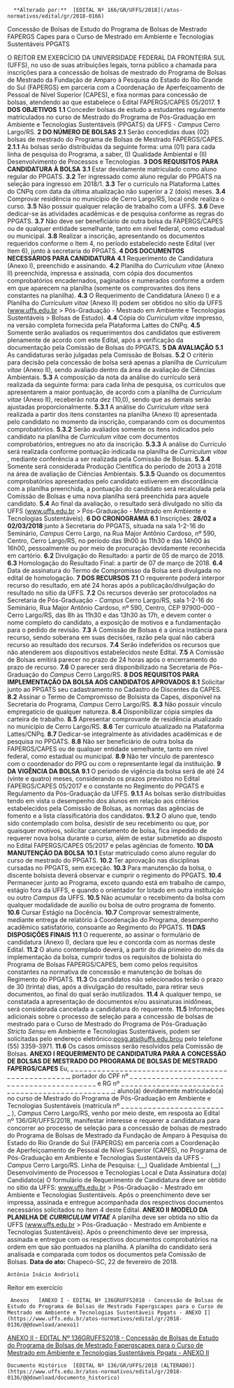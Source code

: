       **Alterado por:**  [EDITAL Nº 166/GR/UFFS/2018](/atos-normativos/edital/gr/2018-0166) 

   Concessão de Bolsas de Estudo do Programa de Bolsas de Mestrado FAPERGS Capes para o Curso de Mestrado em Ambiente e Tecnologias Sustentáveis PPGATS  

 O REITOR EM EXERCÍCIO DA UNIVERSIDADE FEDERAL DA FRONTEIRA SUL (UFFS), no uso de suas atribuições legais, torna público a chamada para inscrições para a concessão de bolsas de mestrado do Programa de Bolsas de Mestrado da Fundação de Amparo à Pesquisa do Estado do Rio Grande do Sul (FAPERGS) em parceria com a Coordenação de Aperfeiçoamento de Pessoal de Nível Superior (CAPES), e fixa normas para concessão de bolsas, atendendo ao que estabelece o Edital FAPERGS/CAPES 05/2017.  **1 DOS OBJETIVOS**  **1.1** Conceder bolsas de estudo a estudantes regularmente matriculados no curso de Mestrado do Programa de Pós-Graduação em Ambiente e Tecnologias Sustentáveis (PPGATS) da UFFS - *Campus* Cerro Largo/RS.  **2 DO NÚMERO DE BOLSAS**  **2.1** Serão concedidas duas (02) bolsas de mestrado do Programa de Bolsas de Mestrado FAPERGS/CAPES. **2.1.1** As bolsas serão distribuídas da seguinte forma: uma (01) para cada linha de pesquisa do Programa, a saber, (I) Qualidade Ambiental e (II) Desenvolvimento de Processos e Tecnologias.  **3 DOS REQUISITOS PARA CANDIDATURA À BOLSA**  **3.1** Estar devidamente matriculado como aluno regular do PPGATS. **3.2** Ter ingressado como aluno regular do PPGATS na seleção para ingresso em 2018/1. **3.3** Ter o currículo na Plataforma Lattes do CNPq com data da última atualização não superior a 2 (dois) meses. **3.4** Comprovar residência no município de Cerro Largo/RS, local onde realiza o curso. **3.5** Não possuir qualquer relação de trabalho com a UFFS. **3.6** Deve dedicar-se às atividades acadêmicas e de pesquisa conforme as regras do PPGATS. **3.7** Não deve ser beneficiário de outra bolsa da FAPERGS/CAPES ou de qualquer entidade semelhante, tanto em nível federal, como estadual ou municipal. **3.8** Realizar a inscrição, apresentando os documentos requeridos conforme o Item 4, no período estabelecido neste Edital (ver Item 6), junto à secretaria do PPGATS.  **4 DOS DOCUMENTOS NECESSÁRIOS PARA CANDIDATURA**  **4.1** Requerimento de Candidatura (Anexo I), preenchido e assinando. **4.2** Planilha do *Curriculum vitae* (Anexo II) preenchida, impressa e assinada, com cópia dos documentos comprobatórios encadernados, paginados e numerados conforme a ordem em que aparecem na planilha (somente os comprovantes dos itens constantes na planilha). **4.3** O Requerimento de Candidatura (Anexo I) e a Planilha do *Curriculum vitae* (Anexo II) podem ser obtidos no sítio da UFFS (www.uffs.edu.br > Pós-Graduação - Mestrado em Ambiente e Tecnologias Sustentáveis > Bolsas de Estudo). **4.4** Cópia do *Curriculum vitae* impresso, na versão completa fornecida pela Plataforma Lattes do CNPq. **4.5** Somente serão avaliados os requerimentos dos candidatos que estiverem plenamente de acordo com este Edital, após a verificação da documentação pela Comissão de Bolsas do PPGATS.  **5 DA AVALIAÇÃO**  **5.1** As candidaturas serão julgadas pela Comissão de Bolsas. **5.2** O critério para decisão pela concessão de bolsa será apenas a planilha de *Curriculum vitae* (Anexo II), sendo avaliado dentro da área de avaliação de Ciências Ambientais. **5.3** A composição da nota da análise do currículo será realizada da seguinte forma: para cada linha de pesquisa, os currículos que apresentarem a maior pontuação, de acordo com a planilha de *Curriculum vitae* (Anexo II), receberão nota dez (10,0), sendo que as demais serão ajustadas proporcionalmente. **5.3.1** A análise do *Curriculum vitae* será realizada a partir dos itens constantes na planilha (Anexo II) apresentada pelo candidato no momento da inscrição, comparando com os documentos comprobatórios. **5.3.2** Serão avaliados somente os itens indicados pelo candidato na planilha de *Curriculum vitae* com documentos comprobatórios, entregues no ato da inscrição. **5.3.3** A análise do Currículo será realizada conforme pontuação indicada na planilha de *Curriculum vitae* , mediante conferência a ser realizada pela Comissão de Bolsas. **5.3.4** Somente será considerada Produção Científica do período de 2013 à 2018 na área de avaliação de Ciências Ambientais. **5.3.5** Quando os documentos comprobatórios apresentados pelo candidato estiverem em discordância com a planilha preenchida, a pontuação do candidato será recalculada pela Comissão de Bolsas e uma nova planilha será preenchida para aquele candidato. **5.4** Ao final da avaliação, o resultado será divulgado no sítio da UFFS (www.uffs.edu.br > Pós-Graduação - Mestrado em Ambiente e Tecnologias Sustentáveis).  **6 DO CRONOGRAMA**  **6.1** Inscrições: **28/02 a 02/03/2018** junto à Secretaria do PPGATS, situada na sala 1-2-16 do Seminário, *Campus* Cerro Largo, na Rua Major Antônio Cardoso, nº 590, Centro, Cerro Largo/RS, no período das 9h00 às 11h30 e das 14h00 às 16h00, pessoalmente ou por meio de procuração devidamente reconhecida em cartório. **6.2** Divulgação do Resultado: a partir de 05 de março de 2018. **6.3** Homologação do Resultado Final: a partir de 07 de março de 2018. **6.4** Data de assinatura do Termo de Compromisso da Bolsa será divulgada no edital de homologação.  **7 DOS RECURSOS**  **7.1** O requerente poderá interpor recurso do resultado, em até 24 horas após a publicação/divulgação do resultado no sítio da UFFS. **7.2** Os recursos deverão ser protocolados na Secretaria de Pós-Graduação - *Campus* Cerro Largo/RS, sala 1-2-16 do Seminário, Rua Major Antônio Cardoso, nº 590, Centro, CEP 97900-000 - Cerro Largo/RS, das 8h às 11h30 e das 13h30 às 17h, e devem conter o nome completo do candidato, a exposição de motivos e a fundamentação para o pedido de revisão. **7.3** A Comissão de Bolsas é a única instância para recurso, sendo soberana em suas decisões, razão pela qual não caberá recurso ao resultado dos recursos. **7.4** Serão indeferidos os recursos que não atenderem aos dispositivos estabelecidos neste Edital. **7.5** A Comissão de Bolsas emitirá parecer no prazo de 24 horas após o encerramento do prazo de recurso. **7.6** O parecer será disponibilizado na Secretaria de Pós-Graduação do *Campus* Cerro Largo/RS.  **8 DOS REQUISITOS PARA IMPLEMENTAÇÃO DA BOLSA AOS CANDIDATOS APROVADOS**  **8.1** Solicitar junto ao PPGATS seu cadastramento no Cadastro de Discentes da CAPES. **8.2** Assinar o Termo de Compromisso de Bolsista da Capes, disponível na Secretaria do Programa, *Campus* Cerro Largo/RS. **8.3** Não possuir vínculo empregatício de qualquer natureza. **8.4** Disponibilizar cópia simples da carteira de trabalho. **8.5** Apresentar comprovante de residência atualizado no município de Cerro Largo/RS. **8.6** Ter currículo atualizado na Plataforma Lattes/CNPq. **8.7** Dedicar-se integralmente às atividades acadêmicas e de pesquisa no PPGATS. **8.8** Não ser beneficiário de outra bolsa da FAPERGS/CAPES ou de qualquer entidade semelhante, tanto em nível federal, como estadual ou municipal. **8.9** Não ter vínculo de parentesco com o coordenador do PPG ou com o representante legal da instituição.  **9 DA VIGÊNCIA DA BOLSA**  **9.1** O período de vigência da bolsa será de até 24 (vinte e quatro) meses, considerando os prazos previstos no Edital FAPERGS/CAPES 05/2017 e o constante no Regimento do PPGATS e Regulamento da Pós-Graduação da UFFS. **9.1.1** As bolsas serão distribuídas tendo em vista o desempenho dos alunos em relação aos critérios estabelecidos pela Comissão de Bolsas, as normas das agências de fomento e a lista classificatória dos candidatos. **9.1.2** O aluno que, tendo sido contemplado com bolsa, desistir de seu recebimento ou que, por quaisquer motivos, solicitar cancelamento de bolsa, fica impedido de requerer nova bolsa durante o curso, além de estar submetido ao disposto no Edital FAPERGS/CAPES 05/2017 e pelas agências de fomento.  **10 DA MANUTENÇÃO DA BOLSA**  **10.1** Estar matriculado como aluno regular do curso de mestrado do PPGATS. **10.2** Ter aprovação nas disciplinas cursadas no PPGATS, sem exceção. **10.3** Para manutenção da bolsa, o discente bolsista deverá observar e cumprir o regimento do PPGATS. **10.4** Permanecer junto ao Programa, exceto quando está em trabalho de campo, estágio fora da UFFS, e quando o orientador for lotado em outra instituição ou outro *Campus* da UFFS. **10.5** Não acumular o recebimento da bolsa com qualquer modalidade de auxílio ou bolsa de outro programa de fomento. **10.6** Cursar Estágio na Docência. **10.7** Comprovar semestralmente, mediante entrega de relatório à Coordenação do Programa, desempenho acadêmico satisfatório, consoante ao Regimento do PPGATS.  **11 DAS DISPOSIÇÕES FINAIS**  **11.1** O requerente, ao assinar o formulário de candidatura (Anexo I), declara que leu e concorda com as normas deste Edital. **11.2** O aluno contemplado deverá, a partir do dia primeiro do mês da implementação da bolsa, cumprir todos os requisitos de bolsista do Programa de Bolsas FAPERGS/CAPES, bem como pelos requisitos constantes na normativa de concessão e manutenção de bolsas do Regimento do PPGATS. **11.3** Os candidatos não selecionados terão o prazo de 30 (trinta) dias, após a divulgação do resultado, para retirar seus documentos, ao final do qual serão inutilizados. **11.4** A qualquer tempo, se constatada a apresentação de documentos e/ou assinaturas inidôneas, será considerada cancelada a candidatura do requerente. **11.5** Informações adicionais sobre o processo de seleção para a concessão de bolsas de mestrado para o Curso de Mestrado do Programa de Pós-Graduação *Stricto Sensu* em Ambiente e Tecnologias Sustentáveis, podem ser solicitadas pelo endereço eletrônico:posg.ats@uffs.edu.brou pelo telefone (55) 3359-3971. **11.6** Os casos omissos serão resolvidos pela Comissão de Bolsas.   **ANEXO I**   **REQUERIMENTO DE CANDIDATURA PARA A CONCESSÃO DE BOLSAS DE MESTRADO DO PROGRAMA DE BOLSAS DE MESTRADO FAPERGS/CAPES**   Eu, \_ \_ \_ \_ \_ \_ \_ \_ \_ \_ \_ \_ \_ \_ \_ \_ \_ \_ \_ \_ \_ \_ \_ \_ \_ \_ \_ \_ \_ \_ \_ \_ \_ \_ \_ \_ \_ \_ \_ \_ \_ \_ \_ \_ \_ \_ \_ \_ \_, portador do CPF nº \_ \_ \_ \_ \_ \_ \_ \_ \_ \_ \_ \_ \_ \_ \_ \_ \_ \_ \_ \_ \_ \_ \_ \_ \_ \_ \_ \_ \_ \_ \_ \_ \_ \_ \_ \_ \_ \_ \_ \_ \_ e RG nº \_ \_ \_ \_ \_ \_ \_ \_ \_ \_ \_ \_ \_ \_ \_ \_ \_ \_ \_ \_ \_ \_ \_ \_ \_ \_ \_ \_ \_ \_ \_ \_ \_ \_ \_ \_ \_ \_ \_ \_ \_ \_ \_ \_ \_ \_ \_; aluno(a) devidamente matriculado(a) no curso de Mestrado do Programa de Pós-Graduação em Ambiente e Tecnologias Sustentáveis (matrícula nº \_ \_ \_ \_ \_ \_ \_ \_ \_ \_ \_ \_ \_ \_ \_ \_ \_ \_ \_ \_ \_ \_ \_ \_ ), *Campus* Cerro Largo/RS, venho por meio deste, em resposta ao Edital nº 136/GR/UFFS/2018, manifestar interesse e requerer a candidatura para concorrer ao processo de seleção para a concessão de bolsas de mestrado do Programa de Bolsas de Mestrado da Fundação de Amparo à Pesquisa do Estado do Rio Grande do Sul (FAPERGS) em parceria com a Coordenação de Aperfeiçoamento de Pessoal de Nível Superior (CAPES), no Programa de Pós-Graduação em Ambiente e Tecnologias Sustentáveis da UFFS - *Campus* Cerro Largo/RS. Linha de Pesquisa: (\_\_) Qualidade Ambiental (\_\_) Desenvolvimento de Processos e Tecnologias   Local e Data   Assinatura do(a) Candidato(a)   O formulário de Requerimento de Candidatura deve ser obtido no sítio da UFFS: www.uffs.edu.br > Pós-Graduação - Mestrado em Ambiente e Tecnologias Sustentáveis. Após o preenchimento deve ser impressa, assinada e entregue acompanhada dos respectivos documentos necessários solicitados no Item 4 deste Edital.  **ANEXO II**   **MODELO DA PLANILHA DE *CURRICULUM VITAE***   A planilha deve ser obtida no sítio da UFFS (www.uffs.edu.br > Pós-Graduação - Mestrado em Ambiente e Tecnologias Sustentáveis). Após o preenchimento deve ser impressa, assinada e entregue com os respectivos documentos comprobatórios na ordem em que são pontuados na planilha. A planilha do candidato será analisada e comparada com todos os documentos pela Comissão de Bolsas.    **Data do ato:** Chapecó-SC, 22 de fevereiro de 2018.   
 

    Antônio Inácio Andrioli   
 Reitor em exercício 

     Anexos   [ANEXO I - EDITAL Nº 136GRUFFS2018 - Concessão de Bolsas de Estudo do Programa de Bolsas de Mestrado Fapergscapes para o Curso de Mestrado em Ambiente e Tecnologias Sustentáveis Ppgats - ANEXO I](https://www.uffs.edu.br/atos-normativos/edital/gr/2018-0136/@@download/anexo1)  

   [ANEXO II - EDITAL Nº 136GRUFFS2018 - Concessão de Bolsas de Estudo do Programa de Bolsas de Mestrado Fapergscapes para o Curso de Mestrado em Ambiente e Tecnologias Sustentáveis Ppgats - ANEXO II](https://www.uffs.edu.br/atos-normativos/edital/gr/2018-0136/@@download/anexo2)  

    Documento Histórico  [EDITAL Nº 136/GR/UFFS/2018 (ALTERADO)](https://www.uffs.edu.br/atos-normativos/edital/gr/2018-0136/@@download/documento_historico)     
      
